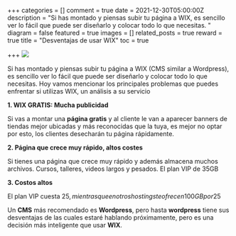 +++
categories = []
comment = true
date = 2021-12-30T05:00:00Z
description = "Si has montado y piensas subir tu página a WIX, es sencillo ver lo fácil que puede ser diseñarlo y colocar todo lo que necesitas. "
diagram = false
featured = true
images = []
related_posts = true
reward = true
title = "Desventajas de usar WIX"
toc = true

+++
![](https://dl.dropboxusercontent.com/s/teoqm3lojyzk8r8/desventajas-de-wix.jpg)

Si has montado y piensas subir tu página a WIX (CMS similar a Wordpress), es sencillo ver lo fácil que puede ser diseñarlo y colocar todo lo que necesitas. Hoy vamos mencionar los principales problemas que puedes enfrentar si utilizas WIX, un análisis a su servicio

**1. WIX GRATIS: Mucha publicidad**

Si vas a montar una **página gratis** y al cliente le van a aparecer banners de tiendas mejor ubicadas y más reconocidas que la tuya, es mejor no optar por esto, los clientes desecharán tu página rápidamente.

**2. Página que crece muy rápido, altos costes**

Si tienes una página que crece muy rápido y además almacena muchos archivos. Cursos, talleres, videos largos y pesados. El plan VIP de 35GB

**3. Costos altos**

El plan VIP cuesta 25$, mientras que en otros hostings te ofrecen 100GB por 25$

Un **CMS** más recomendado es **Wordpress**, pero hasta **wordpress** tiene sus desventajas de las cuales estaré hablando próximamente, pero es una decisión más inteligente que usar **WIX**.